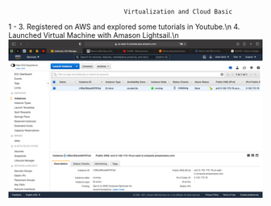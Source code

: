 									Virtualization and Cloud Basic
1 - 3. Registered on AWS and explored some tutorials in Youtube.\n
4. Launched Virtual Machine with Amason Lightsail.\n
![alt text](screenshots/1.png)
